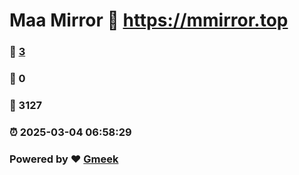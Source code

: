 # Maa Mirror :link: https://mmirror.top 
### :page_facing_up: [3](https://mmirror.top/tag.html) 
### :speech_balloon: 0 
### :hibiscus: 3127 
### :alarm_clock: 2025-03-04 06:58:29 
### Powered by :heart: [Gmeek](https://github.com/Meekdai/Gmeek)
